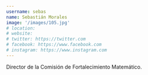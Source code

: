 ```yaml
---
username: sebas
name: Sebastián Morales
image: '/images/105.jpg'
# location:
# website:
# twitter: https://twitter.com
# facebook: https://www.facebook.com
# instagram: https://www.instagram.com
---
```

Director de la Comisión de Fortalecimiento Matemático.
